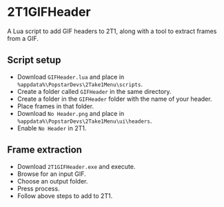 # 2T1GIFHeader
A Lua script to add GIF headers to 2T1, along with a tool to extract frames from a GIF.

## Script setup
* Download `GIFHeader.lua` and place in `%appdata%\PopstarDevs\2Take1Menu\scripts`.
* Create a folder called `GIFHeader` in the same directory.
* Create a folder in the `GIFHeader` folder with the name of your header.
* Place frames in that folder.
* Download `No Header.png` and place in `%appdata%\PopstarDevs\2Take1Menu\ui\headers`.
* Enable `No Header` in 2T1.

## Frame extraction
* Download `2T1GIFHeader.exe` and execute.
* Browse for an input GIF.
* Choose an output folder.
* Press process.
* Follow above steps to add to 2T1.